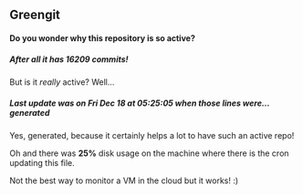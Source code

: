 ## Greengit

#### Do you wonder why this repository is so active?

##### After all it has 16209 commits!

But is it *really* active? Well...

##### Last update was on Fri Dec 18 at 05:25:05 when those lines were... generated

Yes, generated, because it certainly helps a lot to have such an active repo!

Oh and there was **25%** disk usage on the machine
where there is the cron updating this file.

Not the best way to monitor a VM in the cloud but it works! :)
